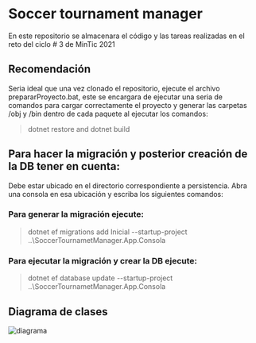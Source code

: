 # Soccer tournament manager
En este repositorio se almacenara el código y las tareas realizadas en el reto del ciclo # 3 de MinTic 2021

## Recomendación
Seria ideal que una vez clonado el repositorio, ejecute el archivo prepararProyecto.bat, este se encargara de ejecutar una seria de comandos para cargar correctamente
el proyecto y generar las carpetas /obj y /bin dentro de cada paquete al ejecutar los comandos:
> dotnet restore and dotnet build

## Para hacer la migración y posterior creación de la DB tener en cuenta:
Debe estar ubicado en el directorio correspondiente a persistencia. Abra una consola en esa ubicación y escriba los siguientes comandos:

### Para generar la migración ejecute:
> dotnet ef migrations add Inicial --startup-project ..\SoccerTournametManager.App.Consola

### Para ejecutar la migración y crear la DB ejecute:
> dotnet ef database update --startup-project ..\SoccerTournametManager.App.Consola

## Diagrama de clases
![diagrama](https://firebasestorage.googleapis.com/v0/b/warehouse-ee161.appspot.com/o/UML_SoccerTournamentManager.jpg?alt=media&token=57309eeb-5d5a-4b30-9e0e-01679c435e85)

